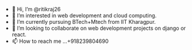 - 👋 Hi, I’m @ritikraj26
- 👀 I’m interested in web development and cloud computing.
- 🌱 I’m currently pursuing BTech+Mtech from IIT Kharagpur.
- 💞️ I’m looking to collaborate on web development projects on django or react.
- 📫 How to reach me ...+918239804690

<!---
ritikraj26/ritikraj26 is a ✨ special ✨ repository because its `README.md` (this file) appears on your GitHub profile.
You can click the Preview link to take a look at your changes.
--->
